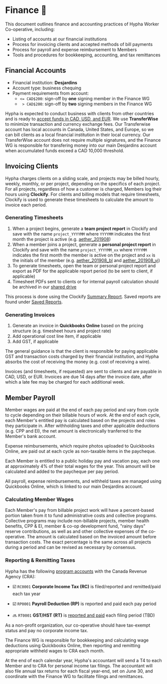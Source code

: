 # Finance 🚧

This document outlines finance and accounting practices of Hypha Worker Co-operative, including:

- Listing of accounts at our financial institutions
- Process for invoicing clients and accepted methods of bill payments
- Process for payroll and expense reimbursement to Members
- Tools and procedures for bookkeeping, accounting, and tax remittances

## Financial Accounts

- Financial institution: **Desjardins**  
- Account type: business chequing  
- Payment requirements from account:
  - `<= CAD$200`: sign-off by **one** signing member in the Finance WG
  - ` > CAD$200`: sign-off by **two** signing members in the Finance WG

Hypha is expected to conduct business with clients from other countries and is ready to [accept funds in CAD, USD, and EUR](https://transferwise.com/help-smart/11/getting-started/2571907/what-currencies-do-you-support).
We use **TransferWise** to minimize transaction and currency exchange fees.
Our Transferwise account has local accounts in Canada, United States, and Europe, so we can bill clients as a local financial institution in their local currency.
Our TransferWise account does not require multiple signatures, and the Finance WG is responsible for transfering money into our main Desjardins account when accumulated funds exceed a CAD 10,000 threshold.

## Invoicing Clients

Hypha charges clients on a sliding scale, and projects may be billed hourly, weekly, monthly, or per project, depending on the specifics of each project.
For all projects, regardless of how a customer is charged, Members log their hours using **Clockify**.
For clients and billing models that require timesheets, Clockify is used to generate these timesheets to calculate the amount to invoice each period.

### Generating Timesheets

1. When a project begins, generate a **team project report** in Clockify and save with the name `project_YYYYMM` where `YYYYMM` indicates the first month the project is active (e.g. [aether_201908](https://clockify.me/bookmarks/5db255d9e8cd9c50073f35ad))
1. When a member joins a project, generate a **personal project report** in Clockify and save with the name `project_YYYYMM_xx` where `YYYYMM` indicates the first month the member is active on the project and `xx` is the initials of the member (e.g. [aether_201908_bl](https://clockify.me/bookmarks/5dab94738a17084c0337690d) and [aether_201908_yj](https://clockify.me/bookmarks/5dab94828a17084c03376911))
1. To generate timesheets, open the team or personal project report and export as PDF for the applicable report period (to be sent to client, if applicable)
1. Timesheet PDFs sent to clients or for internal payroll calculation should be archived in our [shared drive](https://link.hypha.coop/drive)

This process is done using the Clockify [Summary Report](https://clockify.me/reports/summary).
Saved reports are found under [Saved Reports](https://clockify.me/reports/saved).

### Generating Invoices

1. Generate an invoice in **Quickbooks Online** based on the pricing structure (e.g. timesheet hours and project rate)
1. Add operational cost line item, if applicable
1. Add GST, if applicable

The general guidance is that the client is responsible for paying applicable GST and transaction costs charged by their financial institution, and Hypha absorbs the cost of receiving the money (e.g. cost of receiving a wire).

Invoices (and timesheets, if requested) are sent to clients and are payable in CAD, USD, or EUR.
Invoices are due 14 days after the invoice date, after which a late fee may be charged for each additional week.

## Member Payroll

Member wages are paid at the end of each pay period and vary from cycle to cycle depending on their billable hours of work. At the end of each cycle, each Member's entitled pay is calculated based on the projects and roles they participate in. After withholding taxes and other applicable deductions (e.g. CPP and EI), the net amount is electronically tranferred to the Member's bank account.

Expense reimbursements, which require photos uploaded to Quickbooks Online, are paid out at each cycle as non-taxable items in the paycheque.

Each Member is entitled to a public holiday pay and vacation pay, each one at approximately 4% of their total wages for the year.
This amount will be calculated and added to the paycheque per pay period.

All payroll, expense reimbursements, and withheld taxes are managed using Quickbooks Online, which is linked to our main Desjardins account.

### Calculating Member Wages

Each Member's pay from billable project work will have a percent-based portion taken from it to fund administrative costs and collective programs. Collective programs may include non-billable projects, member health benefits, CPP & EI, member & co-op development fund, "rainy days" reserve contributions, as well as and other collective expenses of the co-operative.
The amount is calculated based on the invoiced amount before transaction costs.
The exact percentage is the same across all projects during a period and can be revised as necessary by consensus.

### Reporting & Remitting Taxes

Hypha has the following [program accounts][program-accounts] with the Canada Revenue Agency (CRA):

   [program-accounts]: https://www.canada.ca/en/revenue-agency/services/tax/businesses/topics/changes-your-business/adding-accounts-your-business-number-bn.html

- ☑️ `RC0001` **Corporate Income Tax (RC)** is filed/reported and remitted/paid each tax year
- ☑️ `RP0001` **Payroll Deduction (RP)** is reported and paid each pay period
- 🔜 `RT0001` **GST/HST (RT)** is [reported and paid][sales-tax-how] each filing period (TBD)

   [sales-tax-how]: https://www.canada.ca/en/revenue-agency/services/tax/businesses/topics/gst-hst-businesses/account-register.html#once

As a non-profit organization, our co-operative should have tax-exempt status and pay no corporate income tax.

The Finance WG is responsible for bookkeeping and calculating wage deductions using Quickbooks Online, then reporting and remitting appropriate withheld wages to CRA each month.

At the end of each calendar year, Hypha's accountant will send a T4 to each Member and to CRA for personal income tax filings.
The accountant will also file annual tax returns for each fiscal year-end, set on June 30, and coordinate with the Finance WG to facilitate filings and remittances.
